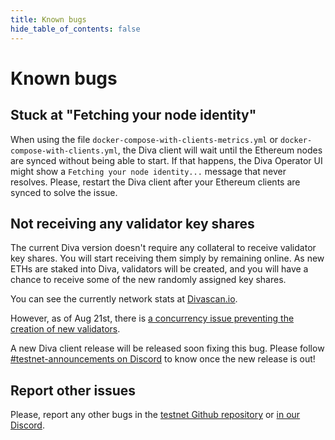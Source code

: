 ```yaml
---
title: Known bugs
hide_table_of_contents: false
---
```


# Known bugs

## Stuck at "Fetching your node identity"

When using the file `docker-compose-with-clients-metrics.yml` or `docker-compose-with-clients.yml`, the Diva client will wait until the Ethereum nodes are synced without being able to start. If that happens, the Diva Operator UI might show a `Fetching your node identity...` message that never resolves. Please, restart the Diva client after your Ethereum clients are synced to solve the issue.

## Not receiving any validator key shares

The current Diva version doesn't require any collateral to receive validator key shares. You will start receiving them simply by remaining online. As new ETHs are staked into Diva, validators will be created, and you will have a chance to receive some of the new randomly assigned key shares.

You can see the currently network stats at [Divascan.io](https://divascan.io/).

However, as of Aug 21st, there is [a concurrency issue preventing the creation of new validators](https://discord.com/channels/1041618287500460083/1139972545144160256/1142489182023991307).

A new Diva client release will be released soon fixing this bug. Please follow [#testnet-announcements on Discord](https://discord.com/channels/1041618287500460083/1139972545144160256) to know once the new release is out!


## Report other issues

Please, report any other bugs in the [testnet Github repository](https://github.com/shamirlabs/diva-alpha-net/issues) or [in our Discord](https://discord.com/invite/divastaking).
